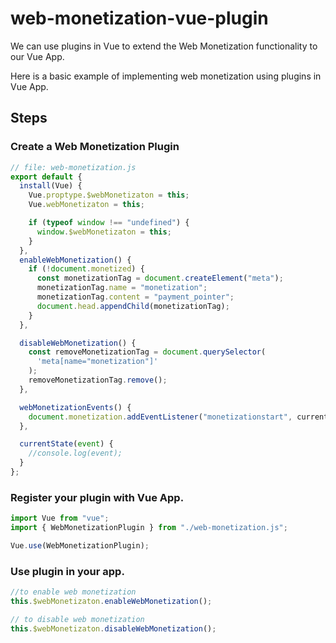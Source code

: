 # web-monetization-vue-plugin

We can use plugins in Vue to extend the Web Monetization functionality to our Vue App.

Here is a basic  example of implementing web monetization using plugins in Vue App.

## Steps

### Create a Web Monetization Plugin
```javascript
// file: web-monetization.js
export default {
  install(Vue) {
    Vue.proptype.$webMonetizaton = this;
    Vue.webMonetizaton = this;

    if (typeof window !== "undefined") {
      window.$webMonetizaton = this;
    }
  },
  enableWebMonetization() {
    if (!document.monetized) {
      const monetizationTag = document.createElement("meta");
      monetizationTag.name = "monetization";
      monetizationTag.content = "payment_pointer";
      document.head.appendChild(monetizationTag);
    }
  },

  disableWebMonetization() {
    const removeMonetizationTag = document.querySelector(
      'meta[name="monetization"]'
    );
    removeMonetizationTag.remove();
  },

  webMonetizationEvents() {
    document.monetization.addEventListener("monetizationstart", currentState);
  },

  currentState(event) {
    //console.log(event);
  }
};
```
### Register your plugin with Vue App.

```javascript
import Vue from "vue";
import { WebMonetizationPlugin } from "./web-monetization.js";

Vue.use(WebMonetizationPlugin);
```

### Use plugin in your app.

```javascript
//to enable web monetization
this.$webMonetizaton.enableWebMonetization();

// to disable web monetization
this.$webMonetizaton.disableWebMonetization();
```